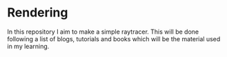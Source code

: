 # Rendering
In this repository I aim to make a simple raytracer. This will be done following a list of blogs, tutorials and books which will be the material used in my learning.
